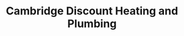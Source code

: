 ---
title: "Cambridge Discount Heating and Plumbing"
url: /cambridge/cambridge-discount-heating-and-plumbing/
shop: houseware
---